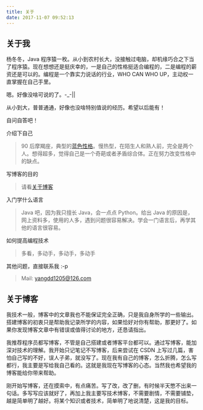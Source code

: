 ```yaml
---
title: 关于
date: 2017-11-07 09:52:13
---
```


## 关于我

杨冬冬，Java 程序猿一枚。从小到农村长大，没接触过电脑，却机缘巧合之下当了程序猿。现在想想还是挺庆幸的，一是自己的性格挺适合编程的，二是编程的薪资还是可以的。编程是一个靠实力说话的行业，WHO CAN WHO UP，主动权一直掌握在自己手里。

嗯。好像没啥可说的了。-_-||

从小到大，普普通通，好像也没啥特别值说的经历。希望以后能有！

自问自答吧！

介绍下自己

> 90 后摩羯座，典型的[蓝色性格](https://baike.baidu.com/item/%E8%93%9D%E8%89%B2%E6%80%A7%E6%A0%BC)。慢热型，在陌生人和熟人前，完全是两个人。想得超多，觉得自己是一个奇葩或者矛盾综合体。正在努力改变性格中的缺点。

写博客的目的

> 请看[关于博客](#关于博客)

入门学什么语言

> Java 吧，因为我只擅长 Java，会一点点 Python。给出 Java 的原因是，网上资料多，使用的人多，遇到问题很容易解决。学会一门语言后，再学其他的语言很容易。

如何提高编程技术

> 多看，多动手，多动手，多动手

其他问题，直接联系我 :-p

>Mail: yangdd1205@126.com



## 关于博客

我技术一般，博客中的文章我也不能保证完全正确，只是我自身所学的一些输出。搭建博客的初衷只是帮助我记录所学的内容，如果恰好对你有帮助，那更好了。如果你发现博客文章中有错误或值得讨论的地方，还恳请指出。

我推荐程序员都写博客，不管是自己搭建或者博客平台都可以。通过写博客，能加深对技术的理解。我开始只记笔记不写博客，后来尝试在 CSDN 上写过几篇，害怕自己写的不好，误人子弟，就没写了。现在我有自己的博客，怎么折腾，怎么写都行，我主要是写给我自己看的。这就是我现在写博客的心态。当然我也希望我的博客能给你带来帮助。

刚开始写博客，还在摸索中，有点痛苦。写了改，改了删，有时候半天憋不出来一句话。多写写应该就好了，再加上我主要写技术博客，不需要剧情，不需要铺垫，越是简单明了越好。将某个知识或者技术，简单明了地说清楚，这是我的目标。




















